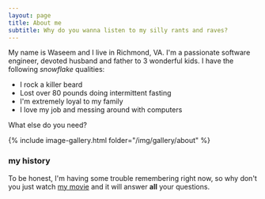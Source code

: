 ```yaml
---
layout: page
title: About me
subtitle: Why do you wanna listen to my silly rants and raves?
---
```

My name is Waseem and I live in Richmond, VA.  I'm a passionate software engineer, devoted husband and 
father to 3 wonderful kids.  I have the following *snowflake* qualities:

- I rock a killer beard
- Lost over 80 pounds doing intermittent fasting
- I'm extremely loyal to my family
- I love my job and messing around with computers

What else do you need?

{% include image-gallery.html folder="/img/gallery/about" %}

### my history

To be honest, I'm having some trouble remembering right now, so why don't you just watch [my movie](http://en.wikipedia.org/wiki/The_Princess_Bride_%28film%29) and it will answer **all** your questions.